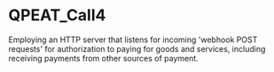 # QPEAT_Call4
Employing an HTTP server that listens for incoming 'webhook POST requests' for authorization to paying for goods and services, including receiving payments from other sources of payment.
